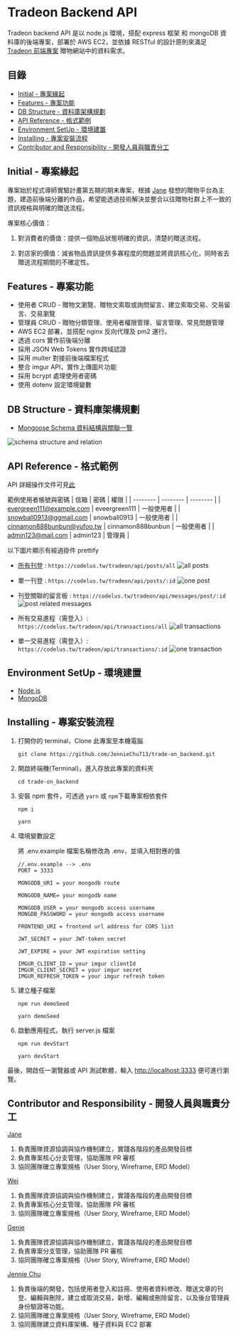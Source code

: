 # Tradeon Backend API

Tradeon backend API 是以 node.js 環境，搭配 express 框架 和 mongoDB 資料庫的後端專案，部署於 AWS EC2，並依據 RESTful 的設計原則來滿足 [Tradeon 前端專案](https://github.com/Jane0901/trade-on-frontend/tree/main) 贈物網站中的資料需求。

## 目錄

- [Initial - 專案緣起](#Initial---專案緣起)
- [Features - 專案功能](#Features---專案功能)
- [DB Structure - 資料庫架構規劃](#DB-Structure---資料庫架構規劃)
- [API Reference - 格式範例](#API-Reference---格式範例)
- [Environment SetUp - 環境建置](#Environment-SetUp---環境建置)
- [Installing - 專案安裝流程](#Installing---專案安裝流程)
- [Contributor and Responsibility - 開發人員與職責分工](#Contributor-and-Responsibility---開發人員與職責分工)

## Initial - 專案緣起

專案始於程式導師實驗計畫第五期的期末專案，根據 [Jane](https://github.com/Jane0901) 發想的贈物平台為主題，建造前後端分離的作品，希望能透過技術解決並整合以往贈物社群上不一致的資訊規格與明確的贈送流程。

專案核心價值：

1. 對消費者的價值：提供一個物品狀態明確的資訊，清楚的贈送流程。

1. 對店家的價值：減省物品資訊提供多寡程度的問題並將資訊核心化，同時省去贈送流程期間的不確定性。

## Features - 專案功能

- 使用者 CRUD - 贈物文瀏覽、贈物文索取或詢問留言、建立索取交易、交易留言、交易瀏覽
- 管理員 CRUD - 贈物分類管理、使用者權限管理、留言管理、常見問題管理
- AWS EC2 部署，並搭配 nginx 反向代理及 pm2 運行。
- 透過 cors 實作前後端分離
- 採用 JSON Web Tokens 實作跨域認證
- 採用 multer 對接前後端檔案程式
- 整合 imgur API，實作上傳圖片功能
- 採用 bcrypt 處理使用者密碼
- 使用 dotenv 設定環境變數

## DB Structure - 資料庫架構規劃

- [Mongoose Schema 資料結構與關聯一覽](https://drive.google.com/file/d/13En38xIpT3296hwi91ZlR5_z3woPgkLt/view)

![schema structure and relation](https://i.imgur.com/MhAzaVk.png)

## API Reference - 格式範例

API 詳細操作文件可見[此](https://hackmd.io/@ST0HtQp5T0Cw_bEqVtdStA/B1vji3gk5)

範例使用者帳號與密碼
| 信箱 | 密碼 | 權限 |
| -------- | -------- | -------- |
| evergreen111@example.com | eveergreen111 | 一般使用者 |
| snowball0913@ggmail.com | snowball0913 | 一般使用者 |
| cinnamon888bunbun@yufoo.tw | cinnamon888bunbun | 一般使用者 |
| admin123@mail.com | admin123 | 管理員 |

以下圖片顯示有經過掛件 prettify

- [所有刊登](https://cosdelus.tw/tradeon/api/posts/all) : `https://codelus.tw/tradeon/api/posts/all`
  ![all posts](https://i.imgur.com/H0YcHWH.png)

- 單一刊登 : `https://codelus.tw/tradeon/api/posts/:id`
  ![one post](https://i.imgur.com/X6JHxQP.png)

- 刊登關聯的留言板 : `https://codelus.tw/tradeon/api/messages/post/:id`
  ![post related messages](https://i.imgur.com/lAVBXZk.png)

- 所有交易進程（需登入）: `https://codelus.tw/tradeon/api/transactions/all`
  ![all transactions](https://i.imgur.com/rcJTMDo.png)

- 單一交易進程（需登入）: `https://codelus.tw/tradeon/api/transactions/:id`
  ![one transaction](https://i.imgur.com/e6hx2fK.png)

## Environment SetUp - 環境建置

- [Node.js](https://nodejs.org/en/)
- [MongoDB](https://www.mongodb.com/)

## Installing - 專案安裝流程

1. 打開你的 terminal，Clone 此專案至本機電腦

   ```
   git clone https://github.com/JennieChu713/trade-on_backend.git
   ```

2. 開啟終端機(Terminal)，進入存放此專案的資料夾

   ```
   cd trade-on_backend
   ```

3. 安裝 npm 套件，可透過 `yarn` 或 `npm`下載專案相依套件

   ```
   npm i
   ```

   ```
   yarn
   ```

4. 環境變數設定

   將 .env.example 檔案名稱修改為 .env，並填入相對應的值

   ```
   //.env.example --> .env
   PORT = 3333

   MONGODB_URI = your mongodb route

   MONGODB_NAME= your mongodb name

   MONGODB_USER = your mongodb access username
   MONGDB_PASSWORD = your mongodb access username

   FRONTEND_URI = frontend url address for CORS list

   JWT_SECRET = your JWT-token secret

   JWT_EXPIRE = your JWT expiration setting

   IMGUR_CLIENT_ID = your imgur clientId
   IMGUR_CLIENT_SECRET = your imgur secret
   IMGUR_REFRESH_TOKEN = your imgur refresh token
   ```

5. 建立種子檔案

   ```
   npm run demoSeed
   ```

   ```
   yarn demoSeed
   ```

6. 啟動應用程式，執行 server.js 檔案

   ```
   npm run devStart
   ```

   ```
   yarn devStart
   ```

最後，開啟任一瀏覽器或 API 測試軟體，輸入 [http://localhost:3333](http://localhost:3333) 便可進行瀏覽。

## Contributor and Responsibility - 開發人員與職責分工

[Jane](https://github.com/Jane0901)

1. 負責團隊資源協調與協作機制建立，實踐各階段的產品開發目標
2. 負責專案核心分支管理，協助團隊 PR 審核
3. 協同團隊確立專案規格（User Story, Wireframe, ERD Model）

[Wei](https://github.com/jweiliao)

1. 負責團隊資源協調與協作機制建立，實踐各階段的產品開發目標
2. 負責專案核心分支管理，協助團隊 PR 審核
3. 協同團隊確立專案規格（User Story, Wireframe, ERD Model）

[Genie](https://github.com/4genie)

1. 負責團隊資源協調與協作機制建立，實踐各階段的產品開發目標
2. 負責專案分支管理，協助團隊 PR 審核
3. 協同團隊確立專案規格（User Story, Wireframe, ERD Model）

[Jennie Chu](https://jenniechu713.github.io/resume/)

1. 負責後端的開發，包括使用者登入和註冊、使用者資料修改、贈送文章的刊登、編輯與刪除，建立或取消交易，新增、編輯或刪除留言，以及後台管理員身份驗證等功能。
2. 協同團隊確立專案規格（User Story, Wireframe, ERD Model）
3. 協同團隊建立資料庫架構、種子資料與 EC2 部署
